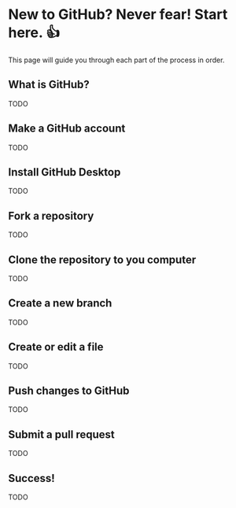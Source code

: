 # New to GitHub? Never fear! Start here. 👍

This page will guide you through each part of the process in order.  

## What is GitHub?

TODO

## Make a GitHub account

TODO

## Install GitHub Desktop

TODO

## Fork a repository

TODO

## Clone the repository to you computer

TODO

## Create a new branch

TODO

## Create or edit a file

TODO

## Push changes to GitHub

TODO

## Submit a pull request

TODO

## Success!

TODO
